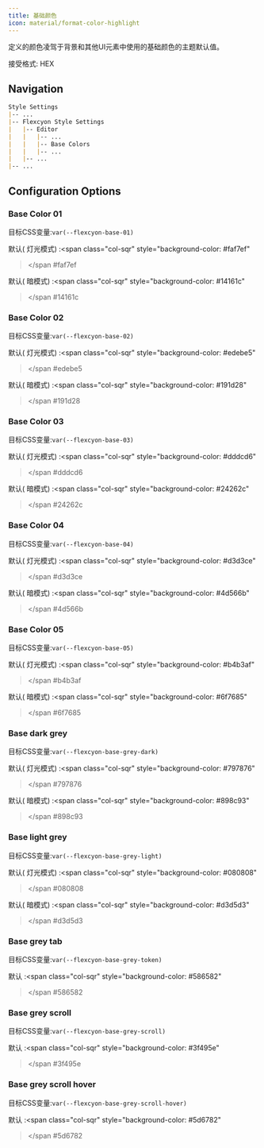 ```yaml
---
title: 基础颜色
icon: material/format-color-highlight
---
```


定义的颜色凌驾于背景和其他UI元素中使用的基础颜色的主题默认值。

接受格式: HEX

## Navigation
```md
Style Settings
|-- ...
|-- Flexcyon Style Settings
|   |-- Editor
|   |   |-- ...
|   |   |-- Base Colors
|   |   |-- ...
|   |-- ...
|-- ...
```

## Configuration Options

### Base Color 01
目标CSS变量:`var(--flexcyon-base-01)`

默认( 灯光模式) :<span class="col-sqr" style="background-color: #faf7ef"
></span
>#faf7ef

默认( 暗模式) :<span class="col-sqr" style="background-color: #14161c"
></span
>#14161c

### Base Color 02
目标CSS变量:`var(--flexcyon-base-02)`

默认( 灯光模式) :<span class="col-sqr" style="background-color: #edebe5"
></span
>#edebe5

默认( 暗模式) :<span class="col-sqr" style="background-color: #191d28"
></span
>#191d28

### Base Color 03
目标CSS变量:`var(--flexcyon-base-03)`

默认( 灯光模式) :<span class="col-sqr" style="background-color: #dddcd6"
></span
>#dddcd6

默认( 暗模式) :<span class="col-sqr" style="background-color: #24262c"
></span
>#24262c

### Base Color 04
目标CSS变量:`var(--flexcyon-base-04)`

默认( 灯光模式) :<span class="col-sqr" style="background-color: #d3d3ce"
></span
>#d3d3ce

默认( 暗模式) :<span class="col-sqr" style="background-color: #4d566b"
></span
>#4d566b

### Base Color 05
目标CSS变量:`var(--flexcyon-base-05)`

默认( 灯光模式) :<span class="col-sqr" style="background-color: #b4b3af"
></span
>#b4b3af

默认( 暗模式) :<span class="col-sqr" style="background-color: #6f7685"
></span
>#6f7685

### Base dark grey
目标CSS变量:`var(--flexcyon-base-grey-dark)`

默认( 灯光模式) :<span class="col-sqr" style="background-color: #797876"
></span
>#797876

默认( 暗模式) :<span class="col-sqr" style="background-color: #898c93"
></span
>#898c93

### Base light grey
目标CSS变量:`var(--flexcyon-base-grey-light)`

默认( 灯光模式) :<span class="col-sqr" style="background-color: #080808"
></span
>#080808

默认( 暗模式) :<span class="col-sqr" style="background-color: #d3d5d3"
></span
>#d3d5d3

### Base grey tab
目标CSS变量:`var(--flexcyon-base-grey-token)`

默认 :<span class="col-sqr" style="background-color: #586582"
></span
>#586582

### Base grey scroll 
目标CSS变量:`var(--flexcyon-base-grey-scroll)`

默认 :<span class="col-sqr" style="background-color: #3f495e"
></span
>#3f495e

### Base grey scroll hover
目标CSS变量:`var(--flexcyon-base-grey-scroll-hover)`

默认 :<span class="col-sqr" style="background-color: #5d6782"
></span
>#5d6782